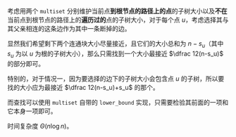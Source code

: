 考虑用两个 `multiset` 分别维护当前点**到根节点的路径上的点**的子树大小以及**不在**当前点到根节点的路径上的**遍历过的**点的子树大小，对于每个点 $u$，考虑选择其与其父亲相连的这条边作为其中一条断掉的边。

显然我们希望剩下两个连通块大小尽量接近，且它们的大小总和为 $n-s_u$（其中 $s_u$ 为以 $u$ 为根的子树大小），那么只需找到一个大小最接近 $\dfrac 12(n-s_u)$ 的部分即可。

特别的，对于情况一，因为要选择的边下的子树大小会包含点 $u$ 的子树，所以要找的大小应为最接近 $\dfrac 12(n-s_u)+s_u$ 的那个。

而查找可以使用 `multiset` 自带的 `lower_bound` 实现，只需要检验其前面的一项和它本身一项即可。

时间复杂度 $\Theta(n\log n)$。